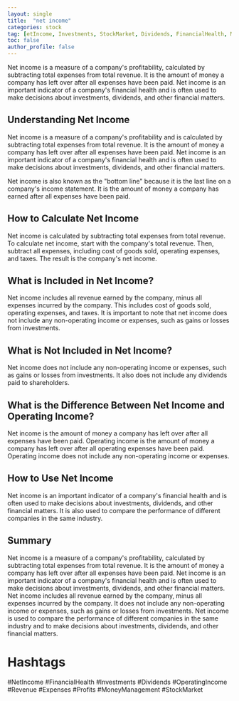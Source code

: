 ```yaml
---
layout: single
title:  "net income"
categories: stock
tag: [etIncome, Investments, StockMarket, Dividends, FinancialHealth, MoneyManagement, Revenue, OperatingIncome, Expenses, Profit]
toc: false
author_profile: false
---
```

Net income is a measure of a company's profitability, calculated by subtracting total expenses from total revenue. It is the amount of money a company has left over after all expenses have been paid. Net income is an important indicator of a company's financial health and is often used to make decisions about investments, dividends, and other financial matters.

## Understanding Net Income

Net income is a measure of a company's profitability and is calculated by subtracting total expenses from total revenue. It is the amount of money a company has left over after all expenses have been paid. Net income is an important indicator of a company's financial health and is often used to make decisions about investments, dividends, and other financial matters.

Net income is also known as the "bottom line" because it is the last line on a company's income statement. It is the amount of money a company has earned after all expenses have been paid.

## How to Calculate Net Income

Net income is calculated by subtracting total expenses from total revenue. To calculate net income, start with the company's total revenue. Then, subtract all expenses, including cost of goods sold, operating expenses, and taxes. The result is the company's net income.

## What is Included in Net Income?

Net income includes all revenue earned by the company, minus all expenses incurred by the company. This includes cost of goods sold, operating expenses, and taxes. It is important to note that net income does not include any non-operating income or expenses, such as gains or losses from investments.

## What is Not Included in Net Income?

Net income does not include any non-operating income or expenses, such as gains or losses from investments. It also does not include any dividends paid to shareholders.

## What is the Difference Between Net Income and Operating Income?

Net income is the amount of money a company has left over after all expenses have been paid. Operating income is the amount of money a company has left over after all operating expenses have been paid. Operating income does not include any non-operating income or expenses.

## How to Use Net Income

Net income is an important indicator of a company's financial health and is often used to make decisions about investments, dividends, and other financial matters. It is also used to compare the performance of different companies in the same industry.

## Summary

Net income is a measure of a company's profitability, calculated by subtracting total expenses from total revenue. It is the amount of money a company has left over after all expenses have been paid. Net income is an important indicator of a company's financial health and is often used to make decisions about investments, dividends, and other financial matters. Net income includes all revenue earned by the company, minus all expenses incurred by the company. It does not include any non-operating income or expenses, such as gains or losses from investments. Net income is used to compare the performance of different companies in the same industry and to make decisions about investments, dividends, and other financial matters.

# Hashtags

#NetIncome #FinancialHealth #Investments #Dividends #OperatingIncome #Revenue #Expenses #Profits #MoneyManagement #StockMarket